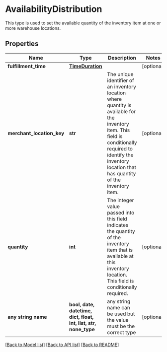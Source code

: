 # AvailabilityDistribution

This type is used to set the available quantity of the inventory item at one or more warehouse locations.

## Properties
Name | Type | Description | Notes
------------ | ------------- | ------------- | -------------
**fulfillment_time** | [**TimeDuration**](TimeDuration.md) |  | [optional] 
**merchant_location_key** | **str** | The unique identifier of an inventory location where quantity is available for the inventory item. This field is conditionally required to identify the inventory location that has quantity of the inventory item. | [optional] 
**quantity** | **int** | The integer value passed into this field indicates the quantity of the inventory item that is available at this inventory location. This field is conditionally required. | [optional] 
**any string name** | **bool, date, datetime, dict, float, int, list, str, none_type** | any string name can be used but the value must be the correct type | [optional]

[[Back to Model list]](../README.md#documentation-for-models) [[Back to API list]](../README.md#documentation-for-api-endpoints) [[Back to README]](../README.md)


